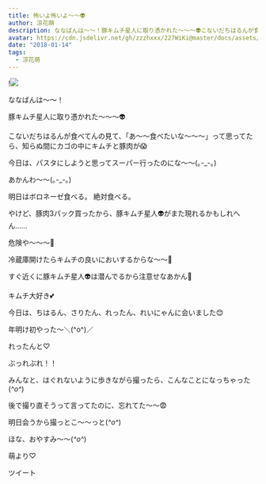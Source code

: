 ```yaml
---
title: 怖いよ怖いよ〜〜👽
author: 涼花萌
description: ななばんは〜〜！豚キムチ星人に取り憑かれた〜〜〜👽こないだちはるんが食べてんの見て、「あ〜〜食べたいな〜〜〜」って思ってたら、知らぬ間にカゴの中にキムチと豚肉が😱今日は...
avatar: https://cdn.jsdelivr.net/gh/zzzhxxx/227WiKi@master/docs/assets/photo/avatar/moe.jpg
date: "2018-01-14"
tags:
  - 涼花萌
---
```


!![](https://cdn.jsdelivr.net/gh/zzzhxxx/227WiKi-image@master/blog-image/moe-2018-01-14_1.jpg)






ななばんは〜〜！




豚キムチ星人に取り憑かれた〜〜〜👽


こないだちはるんが食べてんの見て、「あ〜〜食べたいな〜〜〜」って思ってたら、知らぬ間にカゴの中にキムチと豚肉が😱


今日は、パスタにしようと思ってスーパー行ったのにな〜〜(｡-_-｡)



あかんわ〜〜(｡-_-｡)



明日はボロネーゼ食べる。
絶対食べる。




やけど、豚肉3パック買ったから、豚キムチ星人👽がまた現れるかもしれへん……



危険や〜〜〜🙊



冷蔵庫開けたらキムチの良いにおいするからな〜〜🙊


すぐ近くに豚キムチ星人👽は潜んでるから注意せなあかん🙊



キムチ大好き💕








今日は、ちはるん、さりたん、れったん、れいにゃんに会いました😊



年明け初やった〜＼(^o^)／




れったんと♡






ぶっれぶれ！！


みんなと、はぐれないように歩きながら撮ったら、こんなことになっちゃった(*^o^*)





後で撮り直そうって言ってたのに、忘れてた〜〜😨



明日会うから撮っとこ〜〜っと(*^o^*)





ほな、おやすみ〜〜(*^o^*)



萌より♡


ツイート



